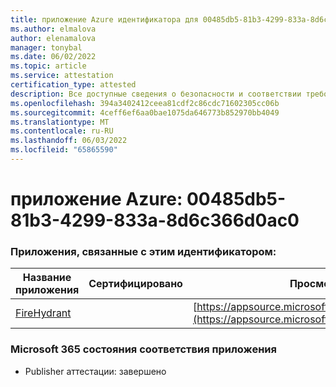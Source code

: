 ```yaml
---
title: приложение Azure идентификатора для 00485db5-81b3-4299-833a-8d6c366d0ac0
ms.author: elmalova
author: elenamalova
manager: tonybal
ms.date: 06/02/2022
ms.topic: article
ms.service: attestation
certification_type: attested
description: Все доступные сведения о безопасности и соответствии требованиям для 00485db5-81b3-4299-833a-8d6c366d0ac0.
ms.openlocfilehash: 394a3402412ceea81cdf2c86cdc71602305cc06b
ms.sourcegitcommit: 4ceff6ef6aa0bae1075da646773b852970bb4049
ms.translationtype: MT
ms.contentlocale: ru-RU
ms.lasthandoff: 06/03/2022
ms.locfileid: "65865590"
---
```

# <a name="azure-app-id-00485db5-81b3-4299-833a-8d6c366d0ac0"></a>приложение Azure: 00485db5-81b3-4299-833a-8d6c366d0ac0


### <a name="apps-associated-with-this-id"></a>Приложения, связанные с этим идентификатором:
| **Название приложения** | **Сертифицировано** | **Просмотр в AppSource** |
|--------------|---------------|-----------------------|
| [FireHydrant](../forward/WA200003794.md) |  | [https://appsource.microsoft.com/product/office/WA200003794](https://appsource.microsoft.com/product/office/WA200003794) |

### <a name="microsoft-365-app-compliance-status"></a>Microsoft 365 состояния соответствия приложения
- Publisher аттестации: завершено
